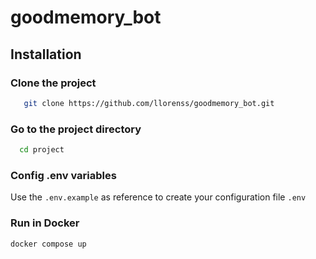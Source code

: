# goodmemory_bot

## Installation

### Clone the project
```bash
   git clone https://github.com/llorenss/goodmemory_bot.git
```
### Go to the project directory
```bash
  cd project
```

### Config .env variables
Use the `.env.example` as reference to create your configuration file `.env`

### Run in Docker
```bash
docker compose up
```
